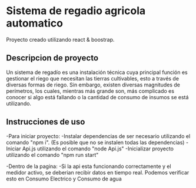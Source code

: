 # Sistema de regadio agricola automatico

Proyecto creado utilizando react & boostrap.

## Descripcion de proyecto

Un sistema de regadío es una instalación técnica cuya principal función es gestionar el riego que necesitan las tierras cultivables, esto a través de diversas formas de riego. Sin embargo, existen diversas magnitudes de perímetros, los cuales, mientras más grande son, más complicado es conocer si algo está fallando o la cantidad de consumo de insumos se está utilizando.

## Instrucciones de uso

-Para iniciar proyecto:
    -Instalar dependencias de ser necesario utilizando el comando "npm i". (Es posible que no se instalen todas las dependencias)
    -Iniciar Api.js utilizando el comando "node Api.js"
    -Inicializar proyecto utilizando el comando "npm run start"

-Dentro de la pagina:
    -Si la api esta funcionando correctamente y el medidor activo, se deberian recibir datos en tiempo real. Podemos verificar esto en Consumo Electrico y Consumo de agua
